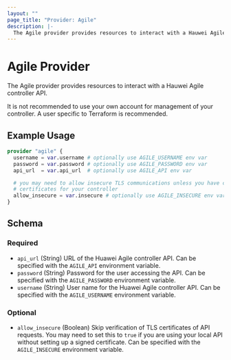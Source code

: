 ```yaml
---
layout: ""
page_title: "Provider: Agile"
description: |-
  The Agile provider provides resources to interact with a Hauwei Agile controller API.
---
```


# Agile Provider

The Agile provider provides resources to interact with a Hauwei Agile controller API.

It is not recommended to use your own account for management of your controller. A user specific to
Terraform is recommended.

## Example Usage

```terraform
provider "agile" {
  username = var.username # optionally use AGILE_USERNAME env var
  password = var.password # optionally use AGILE_PASSWORD env var
  api_url  = var.api_url  # optionally use AGILE_API env var

  # you may need to allow insecure TLS communications unless you have configured
  # certificates for your controller
  allow_insecure = var.insecure # optionally use AGILE_INSECURE env var
}
```

<!-- schema generated by tfplugindocs -->
## Schema

### Required

- `api_url` (String) URL of the Huawei Agile controller API. Can be specified with the `AGILE_API` environment variable.
- `password` (String) Password for the user accessing the API. Can be specified with the `AGILE_PASSWORD` environment variable.
- `username` (String) User name for the Huawei Agile controller API. Can be specified with the `AGILE_USERNAME` environment variable.

### Optional

- `allow_insecure` (Boolean) Skip verification of TLS certificates of API requests. You may need to set this to `true` if you are using your local API without setting up a signed certificate. Can be specified with the `AGILE_INSECURE` environment variable.